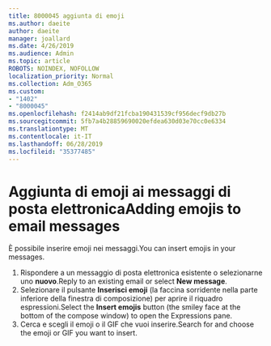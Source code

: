 ```yaml
---
title: 8000045 aggiunta di emoji
ms.author: daeite
author: daeite
manager: joallard
ms.date: 4/26/2019
ms.audience: Admin
ms.topic: article
ROBOTS: NOINDEX, NOFOLLOW
localization_priority: Normal
ms.collection: Adm_O365
ms.custom:
- "1402"
- "8000045"
ms.openlocfilehash: f2414ab9df21fcba190431539cf956decf9db27b
ms.sourcegitcommit: 5fb7a4b28859690020efdea630d03e70cc0e6334
ms.translationtype: MT
ms.contentlocale: it-IT
ms.lasthandoff: 06/28/2019
ms.locfileid: "35377485"
---
```

# <a name="adding-emojis-to-email-messages"></a><span data-ttu-id="10d9c-102">Aggiunta di emoji ai messaggi di posta elettronica</span><span class="sxs-lookup"><span data-stu-id="10d9c-102">Adding emojis to email messages</span></span>

<span data-ttu-id="10d9c-103">È possibile inserire emoji nei messaggi.</span><span class="sxs-lookup"><span data-stu-id="10d9c-103">You can insert emojis in your messages.</span></span>

1. <span data-ttu-id="10d9c-104">Rispondere a un messaggio di posta elettronica esistente o selezionarne uno **nuovo**.</span><span class="sxs-lookup"><span data-stu-id="10d9c-104">Reply to an existing email or select **New message**.</span></span>
1. <span data-ttu-id="10d9c-105">Selezionare il pulsante **Inserisci emoji** (la faccina sorridente nella parte inferiore della finestra di composizione) per aprire il riquadro espressioni.</span><span class="sxs-lookup"><span data-stu-id="10d9c-105">Select the **Insert emojis** button (the smiley face at the bottom of the compose window) to open the Expressions pane.</span></span>
1. <span data-ttu-id="10d9c-106">Cerca e scegli il emoji o il GIF che vuoi inserire.</span><span class="sxs-lookup"><span data-stu-id="10d9c-106">Search for and choose the emoji or GIF you want to insert.</span></span>